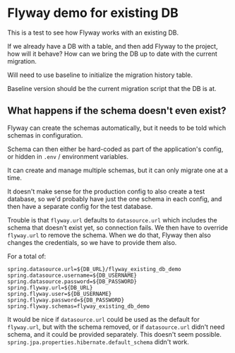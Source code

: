 # Flyway demo for existing DB

This is a test to see how Flyway works with an existing DB.

If we already have a DB with a table, and then add Flyway to the project, how will it behave? How can we bring the DB up
to date with the current migration.

Will need to use baseline to initialize the migration history table.

Baseline version should be the current migration script that the DB is at.

## What happens if the schema doesn't even exist?

Flyway can create the schemas automatically, but it needs to be told which schemas in configuration.

Schema can then either be hard-coded as part of the application's config, or hidden in `.env` / environment variables.

It can create and manage multiple schemas, but it can only migrate one at a time.

It doesn't make sense for the production config to also create a test database, so we'd probably have just the one
schema in each config, and then have a separate config for the test database.

Trouble is that `flyway.url` defaults to `datasource.url` which includes the schema that doesn't exist yet, so
connection fails. We then have to override `flyway.url` to remove the schema. When we do that, Flyway then also changes
the credentials, so we have to provide them also.

For a total of:

```properties
spring.datasource.url=${DB_URL}/flyway_existing_db_demo
spring.datasource.username=${DB_USERNAME}
spring.datasource.password=${DB_PASSWORD}
spring.flyway.url=${DB_URL}
spring.flyway.user=${DB_USERNAME}
spring.flyway.password=${DB_PASSWORD}
spring.flyway.schemas=flyway_existing_db_demo
```

It would be nice if `datasource.url` could be used as the default for `flyway.url`, but with the schema removed, or
if `datasource.url` didn't need schema, and it could be provided separately.
This doesn't seem possible. `spring.jpa.properties.hibernate.default_schema` didn't work.
